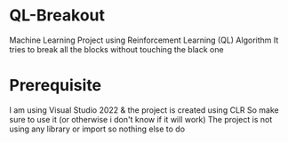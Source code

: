 # QL-Breakout

Machine Learning Project using Reinforcement Learning (QL) Algorithm
It tries to break all the blocks without touching the black one 

# Prerequisite

I am using Visual Studio 2022 & the project is created using CLR
So make sure to use it (or otherwise i don't know if it will work)
The project is not using any library or import so nothing else to do
